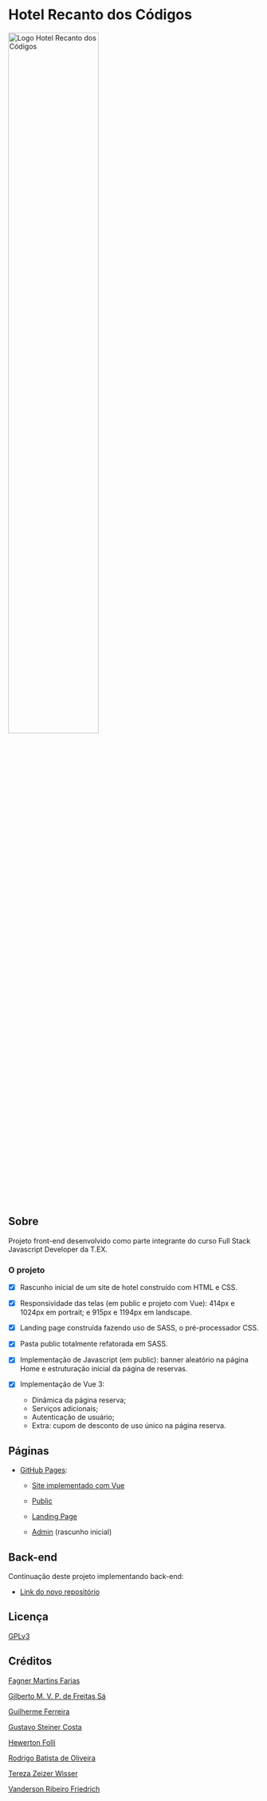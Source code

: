 # Hotel Recanto dos Códigos

<img src="public/images/Logo%20Hotel.jpeg" width="60%" alt="Logo Hotel Recanto dos Códigos"/>

## Sobre
Projeto front-end desenvolvido como parte integrante do curso Full Stack Javascript Developer da T.EX.

### O projeto
- [x] Rascunho inicial de um site de hotel construído com HTML e CSS.
- [x] Responsividade das telas (em public e projeto com Vue): 414px e 1024px em portrait; e 915px e 1194px em landscape.

- [x] Landing page construída fazendo uso de SASS, o pré-processador CSS. 

- [x] Pasta public totalmente refatorada em SASS.
- [x] Implementação de Javascript (em  public): banner aleatório na página Home e estruturação inicial da página de reservas.
  
- [x] Implementação de Vue 3: 
  - Dinâmica da página reserva;
  - Serviços adicionais;
  - Autenticação de usuário;
  - Extra: cupom de desconto de uso único na página reserva.

## Páginas 
- [GitHub Pages](https://tetezw.github.io/hotel_T.EX/):
  
  - [Site implementado com Vue](https://tetezw.github.io/hotel_T.EX/hotelvue/dist/#/)
  - [Public](public/home.html)

  - [Landing Page](landingPage/singlePage.html)
  - [Admin](admin/home_admin.html) (rascunho inicial)

## Back-end
Continuação deste projeto implementando back-end: 

- [Link do novo repositório](https://github.com/hewertonfl/PROJETO_HOTEL_T.EX_FULLSTACK)

## Licença
[GPLv3](https://choosealicense.com/licenses/gpl-3.0/)


## Créditos
[Fagner Martins Farias](https://github.com/ffagner)

[Gilberto M. V. P. de Freitas Sá](https://github.com/Gibasa)

[Guilherme Ferreira](https://github.com/devguiferreira)

[Gustavo Steiner Costa](https://github.com/GustaSteiner)

[Hewerton Folli](https://github.com/hewertonfl)

[Rodrigo Batista de Oliveira](https://github.com/roliveira22)

[Tereza Zeizer Wisser](https://github.com/Tetezw)

[Vanderson Ribeiro Friedrich](https://github.com/VaanRF)


